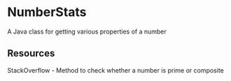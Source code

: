 # NumberStats

A Java class for getting various properties of a number

## Resources
StackOverflow - Method to check whether a number is prime or composite